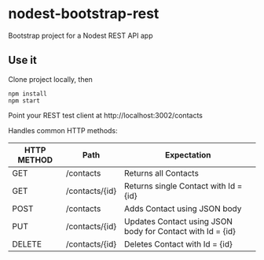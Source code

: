 # nodest-bootstrap-rest
Bootstrap project for a Nodest REST API app

## Use it
Clone project locally, then

```
npm install
npm start
```

Point your REST test client at http://localhost:3002/contacts

Handles common HTTP methods:

| HTTP METHOD | Path | Expectation |
| --- | --- | --- |
| GET | /contacts | Returns all Contacts |
| GET | /contacts/{id} | Returns single Contact with Id = {id} |
| POST | /contacts | Adds Contact using JSON body |
| PUT | /contacts/{id} | Updates Contact using JSON body for Contact with Id = {id} |
| DELETE | /contacts/{id} | Deletes Contact with Id = {id} |

